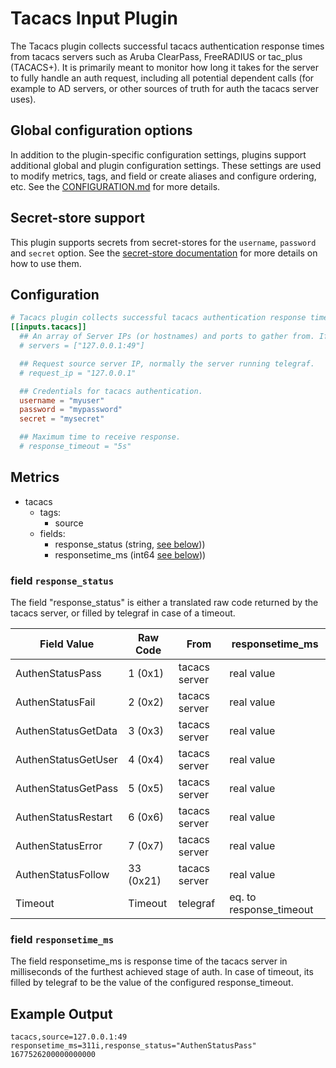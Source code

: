 # Tacacs Input Plugin

The Tacacs plugin collects successful tacacs authentication response times
from tacacs servers such as Aruba ClearPass, FreeRADIUS or tac_plus (TACACS+).
It is primarily meant to monitor how long it takes for the server to fully
handle an auth request, including all potential dependent calls (for example
to AD servers, or other sources of truth for auth the tacacs server uses).

## Global configuration options <!-- @/docs/includes/plugin_config.md -->

In addition to the plugin-specific configuration settings, plugins support
additional global and plugin configuration settings. These settings are used to
modify metrics, tags, and field or create aliases and configure ordering, etc.
See the [CONFIGURATION.md][CONFIGURATION.md] for more details.

[CONFIGURATION.md]: ../../../docs/CONFIGURATION.md#plugins

## Secret-store support

This plugin supports secrets from secret-stores for the `username`, `password`
and `secret` option. See the
[secret-store documentation][SECRETSTORE] for more details on how to use them.

[SECRETSTORE]: ../../../docs/CONFIGURATION.md#secret-store-secrets

## Configuration

```toml @sample.conf
# Tacacs plugin collects successful tacacs authentication response times.
[[inputs.tacacs]]
  ## An array of Server IPs (or hostnames) and ports to gather from. If none specified, defaults to localhost.
  # servers = ["127.0.0.1:49"]

  ## Request source server IP, normally the server running telegraf.
  # request_ip = "127.0.0.1"

  ## Credentials for tacacs authentication.
  username = "myuser"
  password = "mypassword"
  secret = "mysecret"

  ## Maximum time to receive response.
  # response_timeout = "5s"
```

## Metrics

- tacacs
  - tags:
    - source
  - fields:
    - response_status (string, [see below](#field-response_status)))
    - responsetime_ms (int64 [see below](#field-responsetime_ms)))

### field `response_status`

The field "response_status" is either a translated raw code returned
by the tacacs server, or filled by telegraf in case of a timeout.

| Field Value          | Raw Code     | From          | responsetime_ms
| -------------------- | ------------ | ------------- | ---------------
| AuthenStatusPass     | 1 (0x1)      | tacacs server | real value
| AuthenStatusFail     | 2 (0x2)      | tacacs server | real value
| AuthenStatusGetData  | 3 (0x3)      | tacacs server | real value
| AuthenStatusGetUser  | 4 (0x4)      | tacacs server | real value
| AuthenStatusGetPass  | 5 (0x5)      | tacacs server | real value
| AuthenStatusRestart  | 6 (0x6)      | tacacs server | real value
| AuthenStatusError    | 7 (0x7)      | tacacs server | real value
| AuthenStatusFollow   | 33 (0x21)    | tacacs server | real value
| Timeout              | Timeout      | telegraf      | eq. to response_timeout

### field `responsetime_ms`

The field responsetime_ms is response time of the tacacs server
in milliseconds of the furthest achieved stage of auth.
In case of timeout, its filled by telegraf to be the value of
the configured response_timeout.

## Example Output

```text
tacacs,source=127.0.0.1:49 responsetime_ms=311i,response_status="AuthenStatusPass" 1677526200000000000
```
